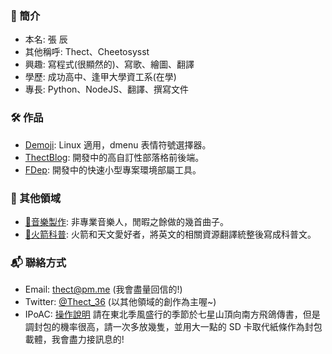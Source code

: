 ### 🤔 簡介
- 本名: 張 辰
- 其他稱呼: Thect、Cheetosysst
- 興趣: 寫程式(很顯然的)、寫歌、繪圖、翻譯
- 學歷: 成功高中、逢甲大學資工系(在學)
- 專長: Python、NodeJS、翻譯、撰寫文件

### 🛠 作品
- [Demoji](https://github.com/cheetosysst/demoji): Linux 適用，dmenu 表情符號選擇器。
- [ThectBlog](https://github.com/cheetosysst/ThectBlog): 開發中的高自訂性部落格前後端。
- [FDep](https://github.com/cheetosysst/FDep): 開發中的快速小型專案環境部屬工具。

### 🎨 其他領域
- [🎵音樂製作](https://www.youtube.com/thect): 非專業音樂人，閒暇之餘做的幾首曲子。
- [🚀火箭科普](https://hackmd.io/@Thect): 火箭和天文愛好者，將英文的相關資源翻譯統整後寫成科普文。

### 📬 聯絡方式
- Email: [thect@pm.me](mailto:thect@pm.me) (我會盡量回信的!)
- Twitter: [@Thect_36](https://twitter.com/Thect_36) (以其他領域的創作為主喔~)
- IPoAC: [操作說明](https://zh.wikipedia.org/wiki/%E4%BB%A5%E9%B8%9F%E7%B1%BB%E4%B8%BA%E8%BD%BD%E4%BD%93%E7%9A%84%E7%BD%91%E9%99%85%E5%8D%8F%E8%AE%AE) 請在東北季風盛行的季節於七星山頂向南方飛鴿傳書，但是調封包的機率很高，請一次多放幾隻，並用大一點的 SD 卡取代紙條作為封包載體，我會盡力接訊息的!

<!--
**cheetosysst/cheetosysst** is a ✨ _special_ ✨ repository because its `README.md` (this file) appears on your GitHub profile.

Here are some ideas to get you started:

- 🔭 I’m currently working on ...
- 🌱 I’m currently learning ...
- 👯 I’m looking to collaborate on ...
- 🤔 I’m looking for help with ...
- 💬 Ask me about ...
- 📫 How to reach me: ...
- 😄 Pronouns: ...
- ⚡ Fun fact: ...
-->
